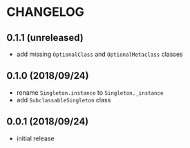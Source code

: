 # CHANGELOG

## 0.1.1 (unreleased)

- add missing `OptionalClass` and `OptionalMetaclass` classes

## 0.1.0 (2018/09/24)

- rename `Singleton.instance` to `Singleton._instance`
- add `SubclassableSingleton` class

## 0.0.1 (2018/09/24)
 
- initial release
